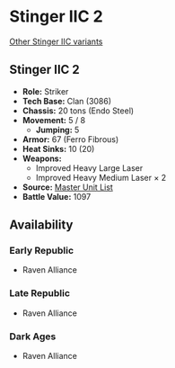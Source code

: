 # Stinger IIC 2

[Other Stinger IIC variants](../stinger_iic.md)

## Stinger IIC 2
- **Role:** Striker
- **Tech Base:** Clan (3086)
- **Chassis:** 20 tons (Endo Steel)
- **Movement:** 5 / 8
  - **Jumping:** 5
- **Armor:** 67 (Ferro Fibrous)
- **Heat Sinks:** 10 (20)
- **Weapons:**
  - Improved Heavy Large Laser
  - Improved Heavy Medium Laser × 2
- **Source:** [Master Unit List](http://masterunitlist.info/Unit/Details/5136/stinger-iic-2)
- **Battle Value:** 1097

## Availability

### Early Republic
- Raven Alliance

### Late Republic
- Raven Alliance

### Dark Ages
- Raven Alliance

